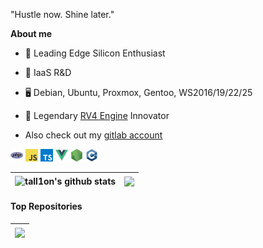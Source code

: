 "Hustle now. Shine later."

**About me**

- 🔬 Leading Edge Silicon Enthusiast

- 📡 IaaS R&D

- 🖥️ Debian, Ubuntu, Proxmox, Gentoo, WS2016/19/22/25

- 👑 Legendary <a href="https://arma3.com/features/engine" target="_blank">RV4 Engine</a> Innovator

- Also check out my [gitlab account](https://gitlab.com/T4llion)

<code><img height="20" alt="php" src="https://raw.githubusercontent.com/github/explore/80688e429a7d4ef2fca1e82350fe8e3517d3494d/topics/php/php.png"></code>
<code><img height="20" alt="javascript" src="https://raw.githubusercontent.com/github/explore/80688e429a7d4ef2fca1e82350fe8e3517d3494d/topics/javascript/javascript.png"></code>
<code><img height="20" alt="typescript" src="https://raw.githubusercontent.com/github/explore/80688e429a7d4ef2fca1e82350fe8e3517d3494d/topics/typescript/typescript.png"></code>
<code><img height="20" alt="vue" src="https://raw.githubusercontent.com/github/explore/80688e429a7d4ef2fca1e82350fe8e3517d3494d/topics/vue/vue.png"></code>
<code><img height="20" alt="nodejs" src="https://raw.githubusercontent.com/github/explore/80688e429a7d4ef2fca1e82350fe8e3517d3494d/topics/nodejs/nodejs.png"></code>
<code><img height="20" alt="cpp" src="https://raw.githubusercontent.com/github/explore/80688e429a7d4ef2fca1e82350fe8e3517d3494d/topics/cpp/cpp.png"></code>  

| <img align="center" src="https://github-readme-stats-two-ashen-12.vercel.app/api?username=tall1on&show_icons=true&theme=github_dark&hide_border=true&count_private=true" alt="tall1on's github stats" /> | <img align="center" src="https://github-readme-stats-two-ashen-12.vercel.app/api/top-langs/?username=tall1on&layout=compact&theme=github_dark&hide_border=true" /> |
| ------------- | ------------- |

#### Top Repositories

| <a href="https://github.com/tall1on/ExaGameBooster"><img align="center" src="https://github-readme-stats-two-ashen-12.vercel.app/api/pin/?username=tall1on&repo=ExaGameBooster&theme=github_dark&hide_border=true" /></a> |
| ------------- |
